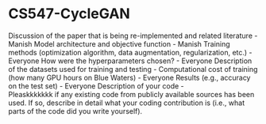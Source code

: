 # CS547-CycleGAN


Discussion of the paper that is being re-implemented and related literature -
Manish
Model architecture and objective function - Manish
Training methods (optimization algorithm, data augmentation, regularization, etc.) - Everyone 
How were the hyperparameters chosen? - Everyone 
Description of the datasets used for training and testing - 
Computational cost of training (how many GPU hours on Blue Waters) - Everyone 
Results (e.g., accuracy on the test set) - Everyone 
Description of your code -  
Pleaskkkkkkk if any existing code from publicly available sources has been used. If so, describe in detail what your coding contribution is (i.e., what parts of the code did you write yourself). 
